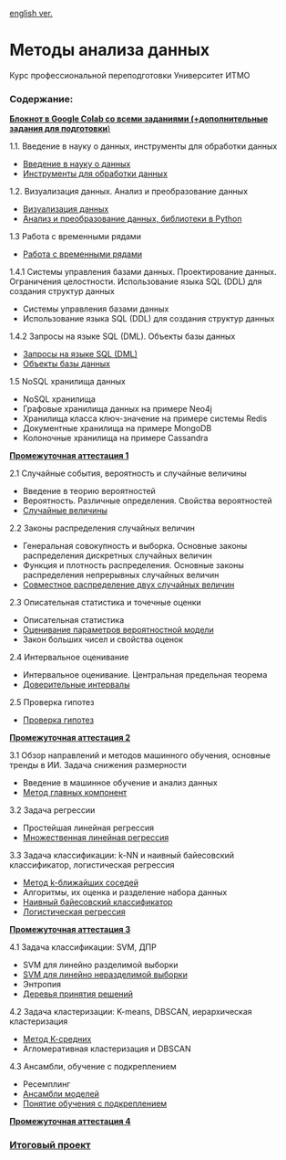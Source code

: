 [english ver.](README_en.md)
# Методы анализа данных
Курс профессиональной переподготовки Университет ИТМО

### Содержание:
[**Блокнот в Google Colab со всеми заданиями (+дополнительные задания для подготовки**)](https://colab.research.google.com/drive/1Oo8CtfLt8oXXyIIMAQvd4DTBBO25am8m?usp=sharing)

1.1. Введение в науку о данных, инструменты для обработки данных
  - [Введение в науку о данных](1-1-intro&tools/1-1-1-intro/bt-1-1-1.xlsx)
  - [Инструменты для обработки данных](1-1-intro&tools/1-1-2-tools/bt-1-1-2.xlsx)

1.2. Визуализация данных. Анализ и преобразование данных
  - [Визуализация данных](1-2-visualization&analysis/1-2-1-visualization)
  - [Анализ и преобразование данных, библиотеки в Python](1-2-visualization&analysis/1-2-2-analysis/bt-1-2-2.ipynb)

1.3 Работа с временными рядами
  - [Работа с временными рядами](1-3-time_series/bt-1-3.ipynb)

1.4.1 Системы управления базами данных. Проектирование данных. Ограничения целостности. Использование языка SQL (DDL) для создания структур данных
  - Системы управления базами данных
  - Использование языка SQL (DDL) для создания структур данных

1.4.2 Запросы на языке SQL (DML). Объекты базы данных
  - [Запросы на языке SQL (DML)](1-4-sql/1-4-2-1)
  - [Объекты базы данных](1-4-sql/1-4-2-2)

1.5 NoSQL хранилища данных
  - NoSQL хранилища
  - Графовые хранилища данных на примере Neo4j
  - Хранилища класса ключ-значение на примере системы Redis
  - Документные хранилища на примере MongoDB
  - Колоночные хранилища на примере Cassandra

[**Промежуточная аттестация 1**](1-assessment)

2.1 Случайные события, вероятность и случайные величины
  - Введение в теорию вероятностей
  - Вероятность. Различные определения. Свойства вероятностей
  - [Случайные величины](2-1-random&probability/bt-2-1.ipynb)

2.2 Законы распределения случайных величин
  - Генеральная совокупность и выборка. Основные законы распределения дискретных случайных величин
  - Функция и плотность распределения. Основные законы распределения непрерывных случайных величин
  - [Совместное распределение двух случайных величин](2-2-random-distribution/bt-2-2.ipynb)

2.3 Описательная статистика и точечные оценки
  - Описательная статистика
  - [Оценивание параметров вероятностной модели](2-3-descriptive-stats&estimates)
  - Закон больших чисел и свойства оценок

2.4 Интервальное оценивание
  - Интервальное оценивание. Центральная предельная теорема
  - [Доверительные интервалы](2-4-interval-estimation/bt-2-4.ipynb)

2.5 Проверка гипотез
  - [Проверка гипотез](2-5-hypothesis-testing/bt-2-5.ipynb)

[**Промежуточная аттестация 2**](2-assessment/bt-assessment-2.ipynb)

3.1 Обзор направлений и методов машинного обучения, основные тренды в ИИ. Задача снижения размерности
  - Введение в машинное обучение и анализ данных
  - [Метод главных компонент](3-1-dimensionality-reduction)

3.2 Задача регрессии
  - Простейшая линейная регрессия
  - [Множественная линейная регрессия](3-2-regression)

3.3 Задача классификации: k-NN и наивный байесовский классификатор, логистическая регрессия
  - [Метод k-ближайших соседей](3-3-classification/k-nn)
  - Алгоритмы, их оценка и разделение набора данных
  - [Наивный байесовский классификатор](3-3-classification/naive-bayes/bt-3-3-2.xlsx)
  - [Логистическая регрессия](3-3-classification/logistic-regression/bt-3-3-3.ipynb)

[**Промежуточная аттестация 3**](3-assessment/bt-assessment-3.ipynb)

4.1 Задача классификации: SVM, ДПР
  - SVM для линейно разделимой выборки
  - [SVM для линейно неразделимой выборки](4-1-svm&decision-tree/4-1-1-svm/bt-4-1-1.ipynb)
  - Энтропия
  - [Деревья принятия решений](4-1-svm&decision-tree/4-1-2-decision-tree/bt-4-1-2.ipynb)

4.2 Задача кластеризации: K-means, DBSCAN, иерархическая кластеризация
  - [Метод К-средних](4-2-clustering)
  - Агломеративная кластеризация и DBSCAN

4.3 Ансамбли, обучение с подкреплением
  - Ресемплинг
  - [Ансамбли моделей](4-3-ensemble&reinforcement-learning/4-3-1-ensemble/bt-4-3-1.ipynb)
  - [Понятие обучения с подкреплением](4-3-ensemble&reinforcement-learning/4-3-2-reinforcement-learning)

[**Промежуточная аттестация 4**](4-assessment)

### [Итоговый проект](https://github.com/ooggaboog/weather-classification-ml)

